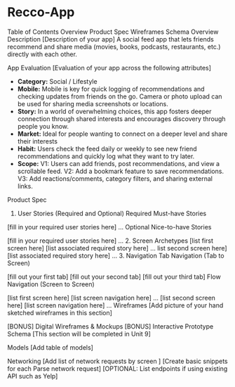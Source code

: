 # Recco-App

Table of Contents
Overview
Product Spec
Wireframes
Schema
Overview
Description
[Description of your app]
A social feed app that lets friends recommend and share media (movies, books, podcasts, restaurants, etc.) directly with each other.

App Evaluation
[Evaluation of your app across the following attributes]
- **Category:** Social / Lifestyle
- **Mobile:** Mobile is key for quick logging of recommendations and checking updates from friends on the go. Camera or photo upload can be used for sharing media screenshots or locations.
- **Story:** In a world of overwhelming choices, this app fosters deeper connection through shared interests and encourages discovery through people you know.
- **Market:** Ideal for people wanting to connect on a deeper level and share their interests
- **Habit:** Users check the feed daily or weekly to see new friend recommendations and quickly log what they want to try later.
- **Scope:**
V1: Users can add friends, post recommendations, and view a scrollable feed.
V2: Add a bookmark feature to save recommendations.
V3: Add reactions/comments, category filters, and sharing external links.

Product Spec
1. User Stories (Required and Optional)
Required Must-have Stories

[fill in your required user stories here]
...
Optional Nice-to-have Stories

[fill in your required user stories here]
...
2. Screen Archetypes
[list first screen here]
[list associated required story here]
... list second screen here]
[list associated required story here]
...
3. Navigation
Tab Navigation (Tab to Screen)

[fill out your first tab]
[fill out your second tab]
[fill out your third tab]
Flow Navigation (Screen to Screen)

[list first screen here]
[list screen navigation here]
...
[list second screen here]
[list screen navigation here]
...
Wireframes
[Add picture of your hand sketched wireframes in this section] 

[BONUS] Digital Wireframes & Mockups
[BONUS] Interactive Prototype
Schema
[This section will be completed in Unit 9]

Models
[Add table of models]

Networking
[Add list of network requests by screen ]
[Create basic snippets for each Parse network request]
[OPTIONAL: List endpoints if using existing API such as Yelp]
